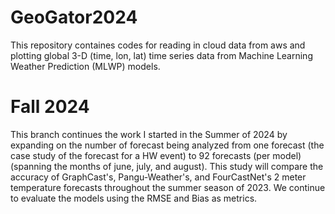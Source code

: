 # GeoGator2024
This repository containes codes for reading in cloud data from aws and plotting global 3-D (time, lon, lat) time series data from Machine Learning Weather Prediction (MLWP) models.
# Fall 2024
This branch continues the work I started in the Summer of 2024 by expanding on the number of forecast being analyzed from one forecast (the case study of the forecast for a HW event) to 92 forecasts (per model)(spanning the months of june, july, and august). This study will compare the accuracy of GraphCast's, Pangu-Weather's, and FourCastNet's 2 meter temperature forecasts throughout the summer season of 2023. We continue to evaluate the models using the RMSE and Bias as metrics. 
